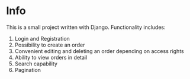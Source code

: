 # Info
This is a small project written with Django. Functionality includes:
1) Login and Registration
2) Possibility to create an order
3) Convenient editing and deleting an order depending on access rights
4) Ability to view orders in detail
5) Search capability
6) Pagination
